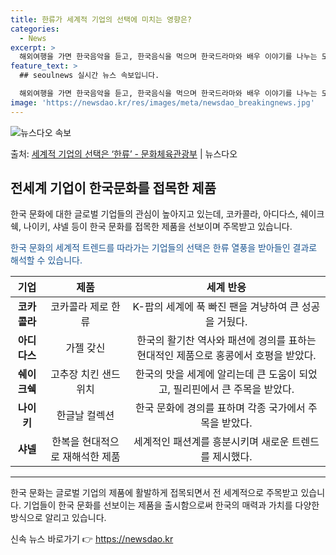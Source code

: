 ```yaml
---
title: 한류가 세계적 기업의 선택에 미치는 영향은?
categories:
  - News
excerpt: >
  해외여행을 가면 한국음악을 듣고, 한국음식을 먹으며 한국드라마와 배우 이야기를 나누는 모습이 낯설지 않습니다…
feature_text: >
  ## seoulnews 실시간 뉴스 속보입니다.

  해외여행을 가면 한국음악을 듣고, 한국음식을 먹으며 한국드라마와 배우 이야기를 나누는 모습이 낯설지 않습니다…
image: 'https://newsdao.kr/res/images/meta/newsdao_breakingnews.jpg'
---
```


![뉴스다오 속보](https://newsdao.kr/res/images/meta/newsdao_breakingnews.jpg)

<p>출처: <a href="https://newsdao.kr/3522" rel="dofollow">세계적 기업의 선택은 ‘한류’ - 문화체육관광부</a> | 뉴스다오</p>

<h2 data-ke-size="size26">전세계 기업이 한국문화를 접목한 제품</h2>
한국 문화에 대한 글로벌 기업들의 관심이 높아지고 있는데, 코카콜라, 아디다스, 쉐이크쉑, 나이키, 샤넬 등이 한국 문화를 접목한 제품을 선보이며 주목받고 있습니다.

<p data-ke-size="size16"><span style="color: #1a5490;">한국 문화의 세계적 트렌드를 따라가는 기업들의 선택은 한류 열풍을 받아들인 결과로 해석할 수 있습니다.</span></p>

<table>
	<thead>
		<tr>
			<th style="text-align: center;">기업</th>
			<th style="text-align: center;">제품</th>
			<th style="text-align: center;">세계 반응</th>
		</tr>
	</thead>
	<tbody>
		<tr>
			<td style="text-align: center;"><b>코카콜라</b></td>
			<td style="text-align: center;">코카콜라 제로 한류</td>
			<td style="text-align: center;">K-팝의 세계에 푹 빠진 팬을 겨냥하여 큰 성공을 거뒀다.</td>
		</tr>
		<tr>
			<td style="text-align: center;"><b>아디다스</b></td>
			<td style="text-align: center;">가젤 갖신</td>
			<td style="text-align: center;">한국의 활기찬 역사와 패션에 경의를 표하는 현대적인 제품으로 홍콩에서 호평을 받았다.</td>
		</tr>
		<tr>
			<td style="text-align: center;"><b>쉐이크쉑</b></td>
			<td style="text-align: center;">고추장 치킨 샌드위치</td>
			<td style="text-align: center;">한국의 맛을 세계에 알리는데 큰 도움이 되었고, 필리핀에서 큰 주목을 받았다.</td>
		</tr>
		<tr>
			<td style="text-align: center;"><b>나이키</b></td>
			<td style="text-align: center;">한글날 컬렉션</td>
			<td style="text-align: center;">한국 문화에 경의를 표하며 각종 국가에서 주목을 받았다.</td>
		</tr>
		<tr>
			<td style="text-align: center;"><b>샤넬</b></td>
			<td style="text-align: center;">한복을 현대적으로 재해석한 제품</td>
			<td style="text-align: center;">세계적인 패션계를 흥분시키며 새로운 트렌드를 제시했다.</td>
		</tr>
	</tbody>
</table>

<hr>

<p data-ke-size="size16">한국 문화는 글로벌 기업의 제품에 활발하게 접목되면서 전 세계적으로 주목받고 있습니다. 기업들이 한국 문화를 선보이는 제품을 출시함으로써 한국의 매력과 가치를 다양한 방식으로 알리고 있습니다.</p> 

신속 뉴스 바로가기 👉 <a href="https://newsdao.kr" rel="dofollow">https://newsdao.kr</a>


